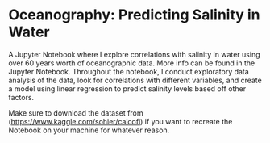 # Oceanography: Predicting Salinity in Water
A Jupyter Notebook where I explore correlations with salinity in water using over 60 years worth of oceanographic data. More info can be found in the Jupyter Notebook. Throughout the notebook, I conduct exploratory data analysis of the data, look for correlations with different variables, and create a model using linear regression to predict salinity levels based off other factors.

Make sure to download the dataset from (https://www.kaggle.com/sohier/calcofi) if you want to recreate the Notebook on your machine for whatever reason.
